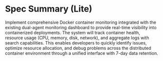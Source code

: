 # Spec Summary (Lite)

Implement comprehensive Docker container monitoring integrated with the existing dual-agent monitoring dashboard to provide real-time visibility into containerized deployments. The system will track container health, resource usage (CPU, memory, disk, network), and aggregate logs with search capabilities. This enables developers to quickly identify issues, optimize resource allocation, and debug problems across the distributed container environment through a unified interface with 7-day data retention.